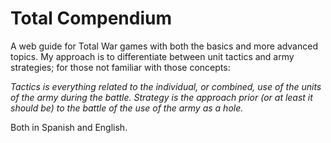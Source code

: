 # Total Compendium

A web guide for Total War games with both the basics and more advanced topics. My approach is to differentiate between unit tactics and army strategies; for those not familiar with those concepts:

*Tactics is everything related to the individual, or combined, use of the units of the army during the battle. Strategy is the approach prior (or at least it should be) to the battle of the use of the army as a hole.*

Both in Spanish and English.
